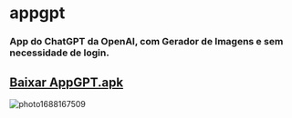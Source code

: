 # appgpt
### App do ChatGPT da OpenAI, com Gerador de Imagens e sem necessidade de login.
## [Baixar AppGPT.apk](AppGPT.apk)
![photo1688167509](https://github.com/proxlu/appgpt/assets/105125779/7edfa6be-f5df-44aa-8b5c-e4865076f06b)
